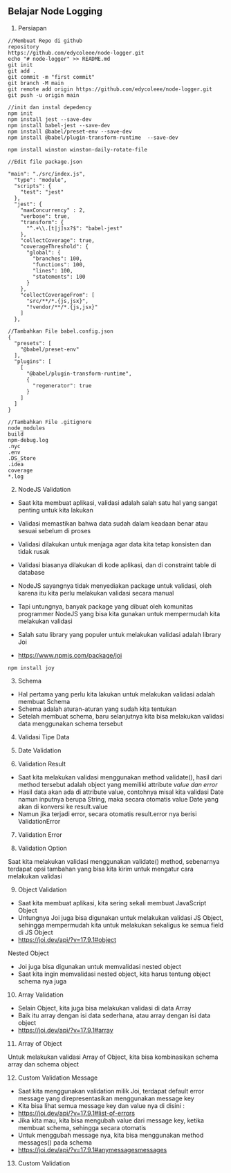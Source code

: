 ## Belajar Node Logging

1. Persiapan

```
//Membuat Repo di github
repository
https://github.com/edycoleee/node-logger.git
echo "# node-logger" >> README.md
git init
git add .
git commit -m "first commit"
git branch -M main
git remote add origin https://github.com/edycoleee/node-logger.git
git push -u origin main

//init dan instal depedency
npm init
npm install jest --save-dev
npm install babel-jest --save-dev
npm install @babel/preset-env --save-dev
npm install @babel/plugin-transform-runtime  --save-dev

npm install winston winston-daily-rotate-file

//Edit file package.json

"main": "./src/index.js",
  "type": "module",
  "scripts": {
    "test": "jest"
  },
  "jest": {
    "maxConcurrency" : 2,
    "verbose": true,
    "transform": {
      "^.+\\.[t|j]sx?$": "babel-jest"
    },
    "collectCoverage": true,
    "coverageThreshold": {
      "global": {
        "branches": 100,
        "functions": 100,
        "lines": 100,
        "statements": 100
      }
    },
    "collectCoverageFrom": [
      "src/**/*.{js,jsx}",
      "!vendor/**/*.{js,jsx}"
    ]
  },

//Tambahkan File babel.config.json
{
  "presets": [
    "@babel/preset-env"
  ],
  "plugins": [
    [
      "@babel/plugin-transform-runtime",
      {
        "regenerator": true
      }
    ]
  ]
}

//Tambahkan File .gitignore
node_modules
build
npm-debug.log
.nyc
.env
.DS_Store
.idea
coverage
*.log

```

2. NodeJS Validation

- Saat kita membuat aplikasi, validasi adalah salah satu hal yang sangat penting untuk kita lakukan
- Validasi memastikan bahwa data sudah dalam keadaan benar atau sesuai sebelum di proses
- Validasi dilakukan untuk menjaga agar data kita tetap konsisten dan tidak rusak
- Validasi biasanya dilakukan di kode aplikasi, dan di constraint table di database

- NodeJS sayangnya tidak menyediakan package untuk validasi, oleh karena itu kita perlu melakukan validasi secara manual
- Tapi untungnya, banyak package yang dibuat oleh komunitas programmer NodeJS yang bisa kita gunakan untuk mempermudah kita melakukan validasi
- Salah satu library yang populer untuk melakukan validasi adalah library Joi
- https://www.npmjs.com/package/joi

`npm install joy`

3. Schema

- Hal pertama yang perlu kita lakukan untuk melakukan validasi adalah membuat Schema
- Schema adalah aturan-aturan yang sudah kita tentukan
- Setelah membuat schema, baru selanjutnya kita bisa melakukan validasi data menggunakan schema tersebut

4. Validasi Tipe Data

5. Date Validation

6. Validation Result

- Saat kita melakukan validasi menggunakan method validate(), hasil dari method tersebut adalah object yang memiliki attribute _value dan error_
- Hasil data akan ada di attribute value, contohnya misal kita validasi Date namun inputnya berupa String, maka secara otomatis value Date yang akan di konversi ke result.value
- Namun jika terjadi error, secara otomatis result.error nya berisi ValidationError

7. Validation Error

8. Validation Option

Saat kita melakukan validasi menggunakan validate() method, sebenarnya terdapat opsi tambahan yang bisa kita kirim untuk mengatur cara melakukan validasi

9. Object Validation

- Saat kita membuat aplikasi, kita sering sekali membuat JavaScript Object
- Untungnya Joi juga bisa digunakan untuk melakukan validasi JS Object, sehingga mempermudah kita untuk melakukan sekaligus ke semua field di JS Object
- https://joi.dev/api/?v=17.9.1#object

Nested Object

- Joi juga bisa digunakan untuk memvalidasi nested object
- Saat kita ingin memvalidasi nested object, kita harus tentung object schema nya juga

10. Array Validation

- Selain Object, kita juga bisa melakukan validasi di data Array
- Baik itu array dengan isi data sederhana, atau array dengan isi data object
- https://joi.dev/api/?v=17.9.1#array

11. Array of Object

Untuk melakukan validasi Array of Object, kita bisa kombinasikan schema array dan schema object

12. Custom Validation Message

- Saat kita menggunakan validation milik Joi, terdapat default error message yang direpresentasikan menggunakan message key
- Kita bisa lihat semua message key dan value nya di disini :
- https://joi.dev/api/?v=17.9.1#list-of-errors
- Jika kita mau, kita bisa mengubah value dari message key, ketika membuat schema, sehingga secara otomatis
- Untuk menggubah message nya, kita bisa menggunakan method messages() pada schema
- https://joi.dev/api/?v=17.9.1#anymessagesmessages

13. Custom Validation

